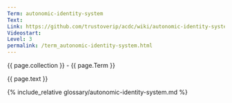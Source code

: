 ```yaml
---
Term: autonomic-identity-system
Text: 
Link: https://github.com/trustoverip/acdc/wiki/autonomic-identity-system.md
Videostart: 
Level: 3
permalink: /term_autonomic-identity-system.html
---
```


{{ page.collection }} - {{ page.Term }}

   {{ page.text }}

{% include_relative glossary/autonomic-identity-system.md %}

